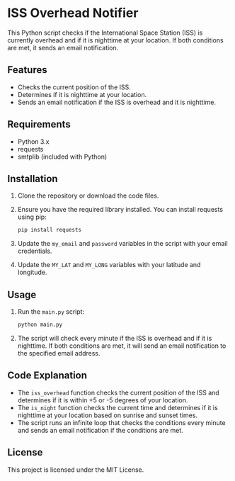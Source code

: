 # ISS Overhead Notifier

This Python script checks if the International Space Station (ISS) is currently overhead and if it is nighttime at your location. If both conditions are met, it sends an email notification.

## Features

- Checks the current position of the ISS.
- Determines if it is nighttime at your location.
- Sends an email notification if the ISS is overhead and it is nighttime.

## Requirements

- Python 3.x
- requests
- smtplib (included with Python)

## Installation

1. Clone the repository or download the code files.
2. Ensure you have the required library installed. You can install requests using pip:

    ```sh
    pip install requests
    ```

3. Update the `my_email` and `password` variables in the script with your email credentials.
4. Update the `MY_LAT` and `MY_LONG` variables with your latitude and longitude.

## Usage

1. Run the `main.py` script:

    ```sh
    python main.py
    ```

2. The script will check every minute if the ISS is overhead and if it is nighttime. If both conditions are met, it will send an email notification to the specified email address.

## Code Explanation

- The `iss_overhead` function checks the current position of the ISS and determines if it is within +5 or -5 degrees of your location.
- The `is_night` function checks the current time and determines if it is nighttime at your location based on sunrise and sunset times.
- The script runs an infinite loop that checks the conditions every minute and sends an email notification if the conditions are met.

## License

This project is licensed under the MIT License.
